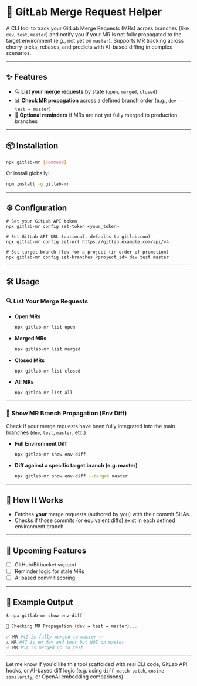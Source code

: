 
# 🧠 GitLab Merge Request Helper

A CLI tool to track your GitLab Merge Requests (MRs) across branches (like `dev`, `test`, `master`) and notify you if your MR is not fully propagated to the target environment (e.g., not yet on `master`). Supports MR tracking across cherry-picks, rebases, and predicts with AI-based diffing in complex scenarios.

---

## ✨ Features

* 🔍 **List your merge requests** by state (`open`, `merged`, `closed`)
* 📊 **Check MR propagation** across a defined branch order (e.g., `dev → test → master`)
* 🔔 **Optional reminders** if MRs are not yet fully merged to production branches

---

## 📦 Installation

```bash
npx gitlab-mr [command]
```

Or install globally:

```bash
npm install -g gitlab-mr
```

---

## ⚙️ Configuration
```
# Set your GitLab API token
npx gitlab-mr config set-token <your_token>

# Set GitLab API URL (optional, defaults to gitlab.com)
npx gitlab-mr config set-url https://gitlab.example.com/api/v4

# Set target branch flow for a project (in order of promotion)
npx gitlab-mr config set-branches <project_id> dev test master
```

---

## 🛠️ Usage

### 🔍 List Your Merge Requests

* **Open MRs**

  ```bash
  npx gitlab-mr list open
  ```

* **Merged MRs**

  ```bash
  npx gitlab-mr list merged
  ```

* **Closed MRs**

  ```bash
  npx gitlab-mr list closed
  ```

* **All MRs**

  ```bash
  npx gitlab-mr list all
  ```

---

### 🌱 Show MR Branch Propagation (Env Diff)

Check if your merge requests have been fully integrated into the main branches (`dev`, `test`, `master`, etc.)

* **Full Environment Diff**

  ```bash
  npx gitlab-mr show env-diff
  ```

* **Diff against a specific target branch (e.g. master)**

  ```bash
  npx gitlab-mr show env-diff --target master
  ```

---

## 🤖 How It Works

* Fetches **your** merge requests (authored by you) with their commit SHAs.
* Checks if those commits (or equivalent diffs) exist in each defined environment branch.

---

## 🚀 Upcoming Features

* [ ] GitHub/Bitbucket support
* [ ] Reminder logic for stale MRs
* [ ] AI based commit scoring

---

## 🧠 Example Output

```bash
$ npx gitlab-mr show env-diff

🔎 Checking MR Propagation (dev → test → master)...

✅ MR #42 is fully merged to master ✅
⚠️ MR #47 is on dev and test but NOT on master
✅ MR #51 is merged up to test
```

---

Let me know if you'd like this tool scaffolded with real CLI code, GitLab API hooks, or AI-based diff logic (e.g. using `diff-match-patch`, `cosine similarity`, or OpenAI embedding comparisons).
